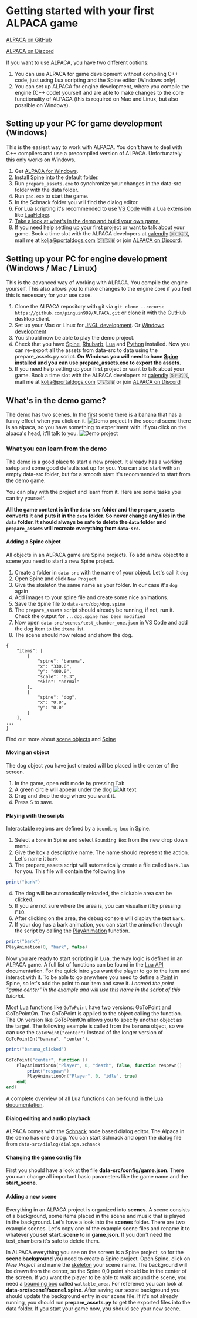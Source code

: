 # Getting started with your first ALPACA game

[ALPACA on GitHub](https://github.com/pinguin999/ALPACA)

[ALPACA on Discord](https://discord.gg/zWdnq6UJ79)

If you want to use ALPACA, you have two different options:

1. You can use ALPACA for game development without compiling C++ code,
   just using Lua scripting and the Spine editor (Windows only).
2. You can set up ALPACA for engine development, where you compile the engine (C++ code)
   yourself and are able to make changes to the core functionality of ALPACA
   (this is required on Mac and Linux, but also possible on Windows).

## Setting up your PC for game development (Windows)

This is the easiest way to work with ALPACA. You don't have to deal with C++ compilers
and use a precompiled version of ALPACA. Unfortunately this only works on Windows.

1. Get [ALPACA for Windows](https://alpaca-engine.de/alpaca_engine.zip).
2. Install [Spine](https://esotericsoftware.com/) into the default folder.
3. Run `prepare_assets.exe` to synchronize your changes in the data-src folder with the data folder.
4. Run `pac.exe` to start the game.
5. In the Schnack folder you will find the dialog editor.
6. For Lua scripting it's recommended to use [VS Code](https://code.visualstudio.com/) with a Lua extension like [LuaHelper](https://marketplace.visualstudio.com/items?itemName=yinfei.luahelper).
7. [Take a look at what's in the demo and build your own game.](#whats-in-the-demo-game)
8. If you need help setting up your first project or want to talk about your game.
Book a time slot with the ALPACA developers at [calendly](https://calendly.com/pinguin999/pac-indie-game-development) 🇩🇪🇬🇧, mail me at [kolja@portaldogs.com](mailto:kolja@portaldogs.com) 🇩🇪🇬🇧 or join [ALPACA on Discord](https://discord.gg/zWdnq6UJ79).

## Setting up your PC for engine development (Windows / Mac / Linux)

This is the advanced way of working with ALPACA. You compile the engine yourself.
This also allows you to make changes to the engine core if you feel this is necessary for your use case.

1. Clone the ALPACA repository with git via `git clone --recurse https://github.com/pinguin999/ALPACA.git` or clone it with the GutHub desktop client.
2. Set up your Mac or Linux for [JNGL development](https://github.com/jhasse/jngl). Or [Windows development](https://github.com/jhasse/jngl-starter)
3. You should now be able to play the demo project.
4. Check that you have [Spine](http://de.esotericsoftware.com/), [Rhubarb](https://github.com/DanielSWolf/rhubarb-lip-sync/releases), [Lua](https://github.com/rjpcomputing/luaforwindows) and [Python](https://www.python.org/downloads/) installed. Now you can re-export all the assets from data-src to data using the prepare_assets.py script. **On Windows you will need to have [Spine](http://de.esotericsoftware.com/) installed and you can use prepare_assets.exe to export the assets.**
5. If you need help setting up your first project or want to talk about your game.
Book a time slot with the ALPACA developers at [calendly](https://calendly.com/pinguin999/pac-indie-game-development) 🇩🇪🇬🇧, mail me at [kolja@portaldogs.com](mailto:kolja@portaldogs.com) 🇩🇪🇬🇧 or join [ALPACA on Discord](https://discord.gg/zWdnq6UJ79)

## What's in the demo game?

The demo has two scenes. In the first scene there is a banana that has a funny effect when you click on it.
![Demo project](test_chamber_one.gif)
In the second scene there is an alpaca, so you have something to experiment with. If you click on the alpaca's head, it'll talk to you.
![Demo project](test_chamber_two.gif)

### What you can learn from the demo

The demo is a good place to start a new project. It already has a working setup and
some good defaults set up for you. You can also start with an empty data-src folder, but for a
smooth start it's recommended to start from the demo game.

You can play with the project and learn from it. Here are some tasks you can try yourself.

**All the game content is in the `data-src` folder and the `prepare_assets` converts it and puts it in the `data` folder. So never change any files in the `data` folder. It should always be safe to delete the `data` folder and `prepare_assets` will recreate everything from `data-src`.**

#### Adding a Spine object

All objects in an ALPACA game are Spine projects. To add a new object to a scene you need to start a new Spine project.

1. Create a folder in `data-src` with the name of your object. Let's call it `dog`
2. Open Spine and click `New Project`
3. Give the skeleton the same name as your folder. In our case it's `dog` again
4. Add images to your spine file and create some nice animations.
5. Save the Spine file to `data-src/dog/dog.spine`
6. The `prepare_assets` script should already be running, if not, run it. Check the output for `...dog.spine has been modified`
7. Now open `data-src/scenes/test_chamber_one.json` in VS Code and add the dog item to the `items` list.
8. The scene should now reload and show the dog.

```josn
{
    "items": [
        {
            "spine": "banana",
            "x": "330.0",
            "y": "400.0",
            "scale": "0.3",
            "skin": "normal"
        },
        {
            "spine": "dog",
            "x": "0.0",
            "y": "0.0"
        }
    ],
...
}
```

Find out more about [scene objects](scene.md) and [Spine](spine.md)

#### Moving an object

The dog object you have just created will be placed in the center of the screen.

1. In the game, open edit mode by pressing <kbd>Tab</kbd>
2. A green circle will appear under the dog
![Alt text](move-item.gif)
3. Drag and drop the dog where you want it.
4. Press <kbd>S</kbd> to save.

#### Playing with the scripts

Interactable regions are defined by a `bounding box` in Spine.

1. Select a `bone` in Spine and select `Bounding Box` from the new drop down menu.
2. Give the box a descriptive name. The name should represent the action. Let's name it `bark`
3. The prepare_assets script will automatically create a file called `bark.lua` for you. This file will contain the following line

```lua
print("bark")
```

4. The dog will be automatically reloaded, the clickable area can be clicked.
5. If you are not sure where the area is, you can visualise it by pressing <kbd>F10</kbd>.
6. After clicking on the area, the debug console will display the text `bark`.
7. If your dog has a bark animation, you can start the animation through the script by calling the [PlayAnimation](https://alpaca-engine.de/lua/#PlayAnimation) function.

```lua
print("bark")
PlayAnimation(0, "bark", false)
```

Now you are ready to start scripting in **Lua**, the way logic is defined in an ALPACA game. A full list of functions can be found in the [Lua API](lua.md) documentation. For the quick intro you want the player to go to the item and interact with it. To be able to go anywhere you need to define a [Point](http://esotericsoftware.com/spine-points) in Spine, so let's add the point to our item and save it. *I named the point "game center" in the example and will use this name in the script of this tutorial*.

Most Lua functions like `GoToPoint` have two versions: GoToPoint and GoToPointOn.
The GoToPoint is applied to the object calling the function.
The On version like GoToPointOn allows you to specify another object as the target.
The following example is called from the banana object, so we can use the
`GoToPoint("center")` instead of the longer version of `GoToPointOn("banana", "center")`.

```lua
print("banana_clicked")

GoToPoint("center", function ()
    PlayAnimationOn("Player", 0, "death", false, function respawn()
        print("respawn")
        PlayAnimationOn("Player", 0, "idle", true)
    end)
end)
```

A complete overview of all Lua functions can be found in the [Lua documentation](lua.md).

#### Dialog editing and audio playback

ALPACA comes with the [Schnack](https://pac4.gitlab.io/schnack-website/) node based dialog editor. The Alpaca in the demo has one dialog. You can start Schnack and open the dialog file from `data-src/dialog/dialogs.schnack`

#### Changing the game config file

First you should have a look at the file  **data-src/config/game.json**. There you can change all important basic parameters like the game name and the **start_scene**.

#### Adding a new scene

Everything in an ALPACA project is organized into **scenes**. A scene consists of a background, some items placed in the scene and music that is played in the background. Let's have a look into the  **scenes** folder. There are two example scenes. Let's copy one of the example scene files and rename it to whatever you set **start_scene** to in **game.json**. If you don't need the test_chambers it's safe to delete them.

In ALPACA everything you see on the screen is a Spine project, so for the **scene background** you need to create a Spine project. Open Spine, click on *New Project* and name the [skeleton](http://esotericsoftware.com/spine-skeletons#Skeletons) your scene name. The background will be drawn from the center, so the Spine 0,0 point should be in the center of the screen. If you want the player to be able to walk around the scene, you need a [bounding box](http://esotericsoftware.com/spine-bounding-boxes) called `walkable_area`. For reference you can look at **data-src/scene1/scene1.spine**. After saving our scene background you should update the background entry in our scene file. If it's not already running, you should run **prepare_assets.py** to get the exported files into the data folder. If you start your game now, you should see your new scene.
